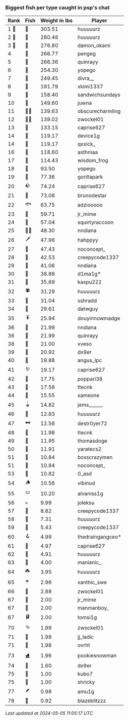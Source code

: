 ### Biggest fish per type caught in psp's chat
| Rank | Fish | Weight in lbs | Player |
|------|--------|-----------|---------|
| 1 🥇  | 🐳 | 303.51 | huuuuurz |
| 2 🥈  | 🦑 | 280.48 | huuuuurz |
| 3 🥉  | 🐉 | 276.80 | damon_okami |
| 4  | 🐍 | 266.77 | pengeg |
| 5  | 🦕 | 266.36 | quinrayy |
| 6  | 🐢 | 254.30 | yopego |
| 7  | 🦈 | 249.45 | divra__ |
| 8  | 🐙 | 191.79 | xkimi1337 |
| 9  | 🐋 | 158.40 | sandwichsundays |
| 10  | 🐊 | 149.60 | juwna |
| 11  | 🧞‍♂ | 139.63 | obscurecharmling |
| 12  | 🧜‍♀️ | 139.02 | zwockel01 |
| 13  | 🦭 | 133.15 | caprise627 |
| 14  | 🦞 | 119.17 | device1g |
| 14  | 🐬 | 119.17 | qxxick_ |
| 16  | 🧟 | 118.60 | asthmaa |
| 17  | 🦪 | 114.43 | wisdom_frog |
| 18  | 🪸 | 93.50 | yopego |
| 19  | 🦇 | 77.36 | gorillapark |
| 20  | 🪨 | 74.24 | caprise627 |
| 21  | 👑 | 73.08 | brunodestar |
| 22  | 🐟 | 63.75 | adziooooo |
| 23  | 📱 | 59.71 | jr_mime |
| 24  | 🦐 | 57.04 | squirtyraccoon |
| 25  | 🐻‍❄ | 48.30 | nndiana |
| 26  | 🗡️ | 47.98 | hahppyy |
| 27  | 🐸 | 47.43 | noconcept_ |
| 28  | 🦫 | 42.53 | creepycode1337 |
| 29  | 🐧 | 41.06 | nndiana |
| 30  | 🦀 | 38.88 | d1ma1g* |
| 31  | 🐡 | 35.69 | kaspu222 |
| 32  | 🕷️ | 31.29 | huuuuurz |
| 33  | 🥒 | 31.04 | sshradd |
| 34  | 🧽 | 29.61 | datwguy |
| 35  | 🪳 | 25.94 | douyinnowmadge |
| 36  | 🦠 | 21.99 | nndiana |
| 36  | 🐠 | 21.99 | quinrayy |
| 38  | 🪼 | 21.00 | xveso |
| 39  | 🎰 | 20.92 | dx9er |
| 40  | 🦦 | 19.88 | angus_lpc |
| 41  | 🪱 | 19.17 | caprise627 |
| 42  | 🧭 | 17.75 | poppari38 |
| 43  | 🍄 | 17.58 | ttecnk |
| 44  | 🦆 | 15.55 | sameone |
| 45  | 🪀 | 14.82 | jems______ |
| 46  | 🧃 | 12.83 | huuuuurz |
| 47  | 🕶️ | 12.56 | destr0yer72 |
| 48  | 👒 | 11.98 | ttecnk |
| 49  | 🐌 | 11.95 | thomasdoge |
| 50  | 🧸 | 11.91 | yaratecs2 |
| 51  | 🦎 | 10.84 | bosscrazymen |
| 51  | 🧊 | 10.84 | noconcept_ |
| 53  | 🎱 | 10.82 | 0_asd |
| 54  | 🪵 | 10.56 | vibinud |
| 55  | 🩲 | 10.20 | alvaniss1g |
| 56  | 💀 | 9.99 | joleksu |
| 57  | 🪺 | 8.82 | creepycode1337 |
| 58  | 🪹 | 7.31 | huuuuurz |
| 59  | 🧵 | 5.43 | creepycode1337 |
| 60  | 🪝 | 4.99 | thedraingangceo* |
| 61  | 🎏 | 4.97 | caprise627 |
| 62  | 🥫 | 4.91 | huuuuurz |
| 63  | 🐚 | 4.00 | manianic_ |
| 64  | ☘️ | 3.95 | huuuuurz |
| 65  | ☂️ | 2.96 | xanthic_swe |
| 66  | 🌹 | 2.88 | zwockel01 |
| 67  | 👢 | 2.00 | jr_mime |
| 67  | 🧦 | 2.00 | manmanboy_ |
| 67  | 🩰 | 2.00 | tomsi1g |
| 70  | 🩴 | 1.99 | zwockel01 |
| 71  | 👟 | 1.98 | jj_ladic |
| 71  | 🥪 | 1.98 | ovrht |
| 73  | ⛸️ | 1.96 | pookiesnowman |
| 74  | 🍬 | 1.60 | dx9er |
| 75  | 🧤 | 1.00 | kubo7 |
| 75  | 🌿 | 1.00 | shricky |
| 77  | 🪶 | 0.98 | amu1g |
| 78  | 🧣 | 0.92 | blazeblitzzz |

_Last updated at 2024-05-05 11:05:17 UTC_